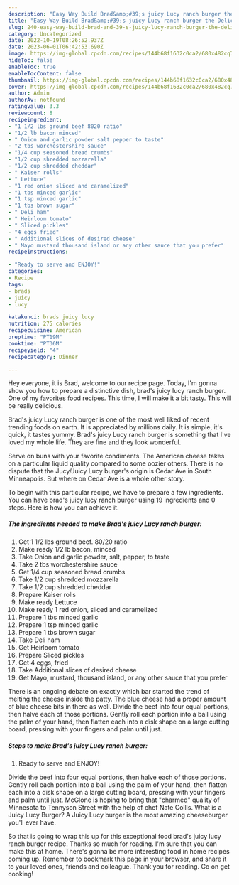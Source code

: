 ```yaml
---
description: "Easy Way Build Brad&amp;#39;s juicy Lucy ranch burger the Delicious"
title: "Easy Way Build Brad&amp;#39;s juicy Lucy ranch burger the Delicious"
slug: 240-easy-way-build-brad-and-39-s-juicy-lucy-ranch-burger-the-delicious
category: Uncategorized
date: 2022-10-19T08:26:52.937Z
date: 2023-06-01T06:42:53.690Z
image: https://img-global.cpcdn.com/recipes/144b68f1632c0ca2/680x482cq70/brads-juicy-lucy-ranch-burger-recipe-main-photo.jpg
hideToc: false
enableToc: true
enableTocContent: false
thumbnail: https://img-global.cpcdn.com/recipes/144b68f1632c0ca2/680x482cq70/brads-juicy-lucy-ranch-burger-recipe-main-photo.jpg
cover: https://img-global.cpcdn.com/recipes/144b68f1632c0ca2/680x482cq70/brads-juicy-lucy-ranch-burger-recipe-main-photo.jpg
author: Admin
authorAv: notfound
ratingvalue: 3.3
reviewcount: 8
recipeingredient:
- "1 1/2 lbs ground beef 8020 ratio"
- "1/2 lb bacon minced"
- " Onion and garlic powder salt pepper to taste"
- "2 tbs worchestershire sauce"
- "1/4 cup seasoned bread crumbs"
- "1/2 cup shredded mozzarella"
- "1/2 cup shredded cheddar"
- " Kaiser rolls"
- " Lettuce"
- "1 red onion sliced and caramelized"
- "1 tbs minced garlic"
- "1 tsp minced garlic"
- "1 tbs brown sugar"
- " Deli ham"
- " Heirloom tomato"
- " Sliced pickles"
- "4 eggs fried"
- " Additional slices of desired cheese"
- " Mayo mustard thousand island or any other sauce that you prefer"
recipeinstructions:

- "Ready to serve and ENJOY!"
categories:
- Recipe
tags:
- brads
- juicy
- lucy

katakunci: brads juicy lucy 
nutrition: 275 calories
recipecuisine: American
preptime: "PT19M"
cooktime: "PT36M"
recipeyield: "4"
recipecategory: Dinner

---
```



Hey everyone, it is Brad, welcome to our recipe page. Today, I'm gonna show you how to prepare a distinctive dish, brad&#39;s juicy lucy ranch burger. One of my favorites food recipes. This time, I will make it a bit tasty. This will be really delicious.

Brad&#39;s juicy Lucy ranch burger is one of the most well liked of recent trending foods on earth. It is appreciated by millions daily. It is simple, it's quick, it tastes yummy. Brad&#39;s juicy Lucy ranch burger is something that I've loved my whole life. They are fine and they look wonderful.

Serve on buns with your favorite condiments. The American cheese takes on a particular liquid quality compared to some oozier others. There is no dispute that the Jucy/Juicy Lucy burger&#39;s origin is Cedar Ave in South Minneapolis. But where on Cedar Ave is a whole other story.


To begin with this particular recipe, we have to prepare a few ingredients. You can have brad&#39;s juicy lucy ranch burger using 19 ingredients and 0 steps. Here is how you can achieve it.

<!--inarticleads1-->

##### The ingredients needed to make Brad&#39;s juicy Lucy ranch burger:

1. Get 1 1/2 lbs ground beef. 80/20 ratio
1. Make ready 1/2 lb bacon, minced
1. Take  Onion and garlic powder, salt, pepper, to taste
1. Take 2 tbs worchestershire sauce
1. Get 1/4 cup seasoned bread crumbs
1. Take 1/2 cup shredded mozzarella
1. Take 1/2 cup shredded cheddar
1. Prepare  Kaiser rolls
1. Make ready  Lettuce
1. Make ready 1 red onion, sliced and caramelized
1. Prepare 1 tbs minced garlic
1. Prepare 1 tsp minced garlic
1. Prepare 1 tbs brown sugar
1. Take  Deli ham
1. Get  Heirloom tomato
1. Prepare  Sliced pickles
1. Get 4 eggs, fried
1. Take  Additional slices of desired cheese
1. Get  Mayo, mustard, thousand island, or any other sauce that you prefer


There is an ongoing debate on exactly which bar started the trend of melting the cheese inside the patty. The blue cheese had a proper amount of blue cheese bits in there as well. Divide the beef into four equal portions, then halve each of those portions. Gently roll each portion into a ball using the palm of your hand, then flatten each into a disk shape on a large cutting board, pressing with your fingers and palm until just. 

<!--inarticleads2-->

##### Steps to make Brad&#39;s juicy Lucy ranch burger:


1. Ready to serve and ENJOY!

Divide the beef into four equal portions, then halve each of those portions. Gently roll each portion into a ball using the palm of your hand, then flatten each into a disk shape on a large cutting board, pressing with your fingers and palm until just. McGlone is hoping to bring that &#34;charmed&#34; quality of Minnesota to Tennyson Street with the help of chef Nate Collis. What is a Juicy Lucy Burger? A Juicy Lucy burger is the most amazing cheeseburger you&#39;ll ever have. 

So that is going to wrap this up for this exceptional food brad&#39;s juicy lucy ranch burger recipe. Thanks so much for reading. I'm sure that you can make this at home. There's gonna be more interesting food in home recipes coming up. Remember to bookmark this page in your browser, and share it to your loved ones, friends and colleague. Thank you for reading. Go on get cooking!
